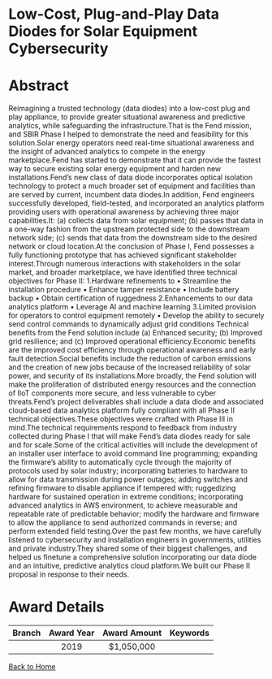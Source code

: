 
Low-Cost, Plug-and-Play Data Diodes for Solar Equipment Cybersecurity
=====================================================================

# Abstract


Reimagining a trusted technology (data diodes) into a low-cost plug and play appliance, to provide greater situational awareness and predictive analytics, while safeguarding the infrastructure.That is the Fend mission, and SBIR Phase I helped to demonstrate the need and feasibility for this solution.Solar energy operators need real-time situational awareness and the insight of advanced analytics to compete in the energy marketplace.Fend has started to demonstrate that it can provide the fastest way to secure existing solar energy equipment and harden new installations.Fend’s new class of data diode incorporates optical isolation technology to protect a much broader set of equipment and facilities than are served by current, incumbent data diodes.In addition, Fend engineers successfully developed, field-tested, and incorporated an analytics platform providing users with operational awareness by achieving three major capabilities.It: (a) collects data from solar equipment; (b) passes that data in a one-way fashion from the upstream protected side to the downstream network side; (c) sends that data from the downstream side to the desired network or cloud location.At the conclusion of Phase I, Fend possesses a fully functioning prototype that has achieved significant stakeholder interest.Through numerous interactions with stakeholders in the solar market, and broader marketplace, we have identified three technical objectives for Phase II: 1.Hardware refinements to • Streamline the installation procedure • Enhance tamper resistance • Include battery backup • Obtain certification of ruggedness 2.Enhancements to our data analytics platform • Leverage AI and machine learning 3.Limited provision for operators to control equipment remotely • Develop the ability to securely send control commands to dynamically adjust grid conditions Technical benefits from the Fend solution include (a) Enhanced security; (b) Improved grid resilience; and (c) Improved operational efficiency.Economic benefits are the improved cost efficiency through operational awareness and early fault detection.Social benefits include the reduction of carbon emissions and the creation of new jobs because of the increased reliability of solar power, and security of its installations.More broadly, the Fend solution will make the proliferation of distributed energy resources and the connection of IIoT components more secure, and less vulnerable to cyber threats.Fend’s project deliverables shall include a data diode and associated cloud-based data analytics platform fully compliant with all Phase II technical objectives.These objectives were crafted with Phase III in mind.The technical requirements respond to feedback from industry collected during Phase I that will make Fend’s data diodes ready for sale and for scale.Some of the critical activities will include the development of an installer user interface to avoid command line programming; expanding the firmware’s ability to automatically cycle through the majority of protocols used by solar industry; incorporating batteries to hardware to allow for data transmission during power outages; adding switches and refining firmware to disable appliance if tempered with; ruggedizing hardware for sustained operation in extreme conditions; incorporating advanced analytics in AWS environment, to achieve measurable and repeatable rate of predictable behavior; modify the hardware and firmware to allow the appliance to send authorized commands in reverse; and perform extended field testing.Over the past few months, we have carefully listened to cybersecurity and installation engineers in governments, utilities and private industry.They shared some of their biggest challenges, and helped us finetune a comprehensive solution incorporating our data diode and an intuitive, predictive analytics cloud platform.We built our Phase II proposal in response to their needs.  

# Award Details

|Branch|Award Year|Award Amount|Keywords|
| :---: | :---: | :---: | :---: |
||2019|$1,050,000||
  
  


[Back to Home](https://github.com/chrischow/dod_sbir_awards/CC/#791)